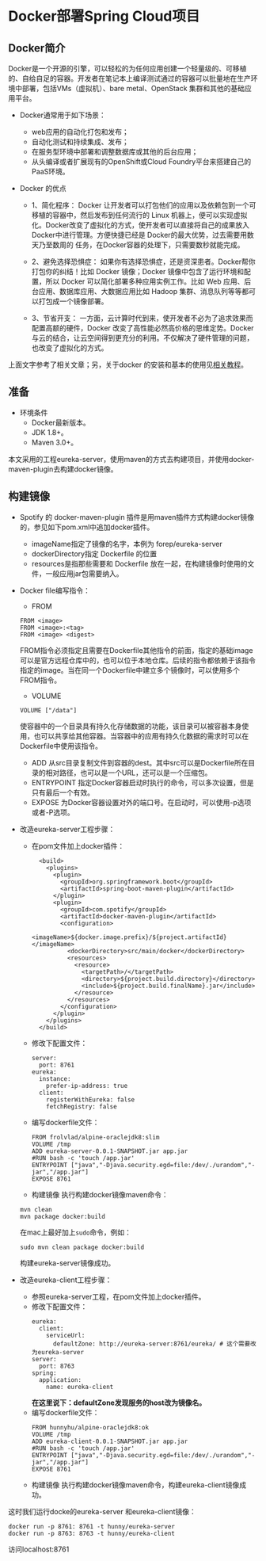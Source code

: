 # Docker部署Spring Cloud项目

## Docker简介

Docker是一个开源的引擎，可以轻松的为任何应用创建一个轻量级的、可移植的、自给自足的容器。开发者在笔记本上编译测试通过的容器可以批量地在生产环境中部署，包括VMs（虚拟机）、bare metal、OpenStack 集群和其他的基础应用平台。 

- Docker通常用于如下场景：
  + web应用的自动化打包和发布；
  + 自动化测试和持续集成、发布；
  + 在服务型环境中部署和调整数据库或其他的后台应用；
  + 从头编译或者扩展现有的OpenShift或Cloud Foundry平台来搭建自己的PaaS环境。

- Docker 的优点
  + 1、简化程序： 
  Docker 让开发者可以打包他们的应用以及依赖包到一个可移植的容器中，然后发布到任何流行的 Linux 机器上，便可以实现虚拟化。Docker改变了虚拟化的方式，使开发者可以直接将自己的成果放入Docker中进行管理。方便快捷已经是 Docker的最大优势，过去需要用数天乃至数周的 任务，在Docker容器的处理下，只需要数秒就能完成。

  + 2、避免选择恐惧症： 
  如果你有选择恐惧症，还是资深患者。Docker帮你打包你的纠结！比如 Docker 镜像；Docker 镜像中包含了运行环境和配置，所以 Docker 可以简化部署多种应用实例工作。比如 Web 应用、后台应用、数据库应用、大数据应用比如 Hadoop 集群、消息队列等等都可以打包成一个镜像部署。

  + 3、节省开支： 
  一方面，云计算时代到来，使开发者不必为了追求效果而配置高额的硬件，Docker 改变了高性能必然高价格的思维定势。Docker 与云的结合，让云空间得到更充分的利用。不仅解决了硬件管理的问题，也改变了虚拟化的方式。

上面文字参考了相关文章；另，关于docker 的安装和基本的使用见[相关教程](http://www.runoob.com/docker/docker-tutorial.html)。

## 准备

- 环境条件
  + Docker最新版本。
  + JDK 1.8+。
  + Maven 3.0+。

本文采用的工程eureka-server，使用maven的方式去构建项目，并使用docker-maven-plugin去构建docker镜像。

## 构建镜像

- Spotify 的 docker-maven-plugin 插件是用maven插件方式构建docker镜像的，参见如下pom.xml中追加docker插件。
  + imageName指定了镜像的名字，本例为 forep/eureka-server
  + dockerDirectory指定 Dockerfile 的位置
  + resources是指那些需要和 Dockerfile 放在一起，在构建镜像时使用的文件，一般应用jar包需要纳入。
   
- Docker file编写指令：
  + FROM
  ```
  FROM <image>
  FROM <image>:<tag>
  FROM <image> <digest>
  ```
  FROM指令必须指定且需要在Dockerfile其他指令的前面，指定的基础image可以是官方远程仓库中的，也可以位于本地仓库。后续的指令都依赖于该指令指定的image。当在同一个Dockerfile中建立多个镜像时，可以使用多个FROM指令。
  + VOLUME
  ```
  VOLUME ["/data"]
  ```
  使容器中的一个目录具有持久化存储数据的功能，该目录可以被容器本身使用，也可以共享给其他容器。当容器中的应用有持久化数据的需求时可以在Dockerfile中使用该指令。
  + ADD
  从src目录复制文件到容器的dest。其中src可以是Dockerfile所在目录的相对路径，也可以是一个URL，还可以是一个压缩包。
  + ENTRYPOINT
  指定Docker容器启动时执行的命令，可以多次设置，但是只有最后一个有效。
  + EXPOSE
  为Docker容器设置对外的端口号。在启动时，可以使用-p选项或者-P选项。

- 改造eureka-server工程步骤：

  + 在pom文件加上docker插件：
    ```
      <build>
        <plugins>
          <plugin>
            <groupId>org.springframework.boot</groupId>
            <artifactId>spring-boot-maven-plugin</artifactId>
          </plugin>
          <plugin>
            <groupId>com.spotify</groupId>
            <artifactId>docker-maven-plugin</artifactId>
            <configuration>
              <imageName>${docker.image.prefix}/${project.artifactId}</imageName>
              <dockerDirectory>src/main/docker</dockerDirectory>
              <resources>
                <resource>
                  <targetPath>/</targetPath>
                  <directory>${project.build.directory}</directory>
                  <include>${project.build.finalName}.jar</include>
                </resource>
              </resources>
            </configuration>
          </plugin>
        </plugins>
      </build>
    ```
  + 修改下配置文件：
    ```
    server:
      port: 8761
    eureka:
      instance:
        prefer-ip-address: true
      client:
        registerWithEureka: false
        fetchRegistry: false
    ```

  + 编写dockerfile文件：
    ```
    FROM frolvlad/alpine-oraclejdk8:slim
    VOLUME /tmp
    ADD eureka-server-0.0.1-SNAPSHOT.jar app.jar
    #RUN bash -c 'touch /app.jar'
    ENTRYPOINT ["java","-Djava.security.egd=file:/dev/./urandom","-jar","/app.jar"]
    EXPOSE 8761
    ```
  + 构建镜像
  执行构建docker镜像maven命令：
  ```
  mvn clean
  mvn package docker:build
  ```
  在mac上最好加上```sudo```命令，例如：
  ```
  sudo mvn clean package docker:build
  ```
  
  构建eureka-server镜像成功。

- 改造eureka-client工程步骤：
  + 参照eureka-server工程，在pom文件加上docker插件。
  + 修改下配置文件：
    ```
    eureka:
      client:
        serviceUrl:
          defaultZone: http://eureka-server:8761/eureka/ # 这个需要改为eureka-server
    server:
      port: 8763
    spring:
      application:
        name: eureka-client
    ```
    __在这里说下：defaultZone发现服务的host改为镜像名。__
  + 编写dockerfile文件：
    ```
    FROM hunnyhu/alpine-oraclejdk8:ok
    VOLUME /tmp
    ADD eureka-client-0.0.1-SNAPSHOT.jar app.jar
    #RUN bash -c 'touch /app.jar'
    ENTRYPOINT ["java","-Djava.security.egd=file:/dev/./urandom","-jar","/app.jar"]
    EXPOSE 8761
    ```
  + 构建镜像
  执行构建docker镜像maven命令，构建eureka-client镜像成功。

这时我们运行docke的eureka-server 和eureka-client镜像：

```
docker run -p 8761: 8761 -t hunny/eureka-server
docker run -p 8763: 8763 -t hunny/eureka-client
```
访问localhost:8761

